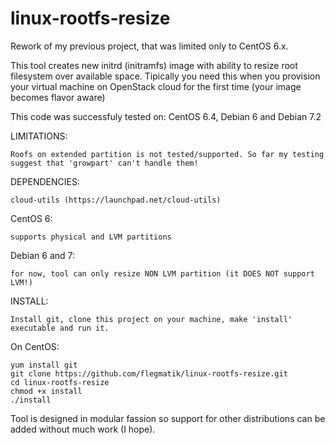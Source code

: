 linux-rootfs-resize
===================

Rework of my previous project, that was limited only to CentOS 6.x.

This tool creates new initrd (initramfs) image with ability to resize root filesystem 
over available space. Tipically you need this when you provision your virtual machine on 
OpenStack cloud for the first time (your image becomes flavor aware)

This code was successfuly tested on: CentOS 6.4, Debian 6 and Debian 7.2

LIMITATIONS:

    Roofs on extended partition is not tested/supported. So far my testing suggest that 'growpart' can't handle them!

DEPENDENCIES:

    cloud-utils (https://launchpad.net/cloud-utils)

CentOS 6:

    supports physical and LVM partitions

Debian 6 and 7:

    for now, tool can only resize NON LVM partition (it DOES NOT support LVM!)

INSTALL: 

    Install git, clone this project on your machine, make 'install' executable and run it.

On CentOS:

    yum install git
    git clone https://github.com/flegmatik/linux-rootfs-resize.git
    cd linux-rootfs-resize
    chmod +x install
    ./install

Tool is designed in modular fassion so support for other distributions can be added without much work (I hope).
